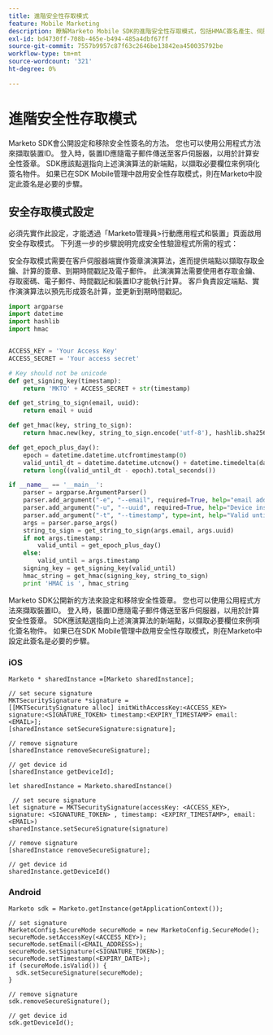 ```yaml
---
title: 進階安全性存取模式
feature: Mobile Marketing
description: 瞭解Marketo Mobile SDK的進階安全性存取模式，包括HMAC簽名產生、伺服器端點設定、裝置ID使用方式，以及iOS和Android範例
exl-id: bd4730ff-708b-465e-b494-485a4dbf67ff
source-git-commit: 7557b9957c87f63c2646be13842ea450035792be
workflow-type: tm+mt
source-wordcount: '321'
ht-degree: 0%

---
```


# 進階安全性存取模式

Marketo SDK會公開設定和移除安全性簽名的方法。 您也可以使用公用程式方法來擷取裝置ID。 登入時，裝置ID應隨電子郵件傳送至客戶伺服器，以用於計算安全性簽章。 SDK應該點選指向上述演演算法的新端點，以擷取必要欄位來例項化簽名物件。 如果已在SDK Mobile管理中啟用安全性存取模式，則在Marketo中設定此簽名是必要的步驟。

## 安全存取模式設定

必須先實作此設定，才能透過「Marketo管理員>行動應用程式和裝置」頁面啟用安全存取模式。 下列進一步的步驟說明完成安全性驗證程式所需的程式：

安全存取模式需要在客戶伺服器端實作簽章演演算法，進而提供端點以擷取存取金鑰、計算的簽章、到期時間戳記及電子郵件。 此演演算法需要使用者存取金鑰、存取密碼、電子郵件、時間戳記和裝置ID才能執行計算。 客戶負責設定端點、實作演演算法以預先形成簽名計算，並更新到期時間戳記。

```python
import argparse
import datetime
import hashlib
import hmac


ACCESS_KEY = 'Your Access Key'
ACCESS_SECRET = 'Your access secret'

# Key should not be unicode
def get_signing_key(timestamp):
    return 'MKTO' + ACCESS_SECRET + str(timestamp)

def get_string_to_sign(email, uuid):
    return email + uuid

def get_hmac(key, string_to_sign):
    return hmac.new(key, string_to_sign.encode('utf-8'), hashlib.sha256).hexdigest()

def get_epoch_plus_day():
    epoch = datetime.datetime.utcfromtimestamp(0)
    valid_until_dt = datetime.datetime.utcnow() + datetime.timedelta(days=1)
    return long((valid_until_dt - epoch).total_seconds())

if __name__ == '__main__':
    parser = argparse.ArgumentParser()
    parser.add_argument("-e", "--email", required=True, help="email address")
    parser.add_argument("-u", "--uuid", required=True, help="Device install id")
    parser.add_argument("-t", "--timestamp", type=int, help="Valid until timestamp")
    args = parser.parse_args()
    string_to_sign = get_string_to_sign(args.email, args.uuid)
    if not args.timestamp:
        valid_until = get_epoch_plus_day()
    else:
        valid_until = args.timestamp
    signing_key = get_signing_key(valid_until)
    hmac_string = get_hmac(signing_key, string_to_sign)
    print 'HMAC is ', hmac_string
```

Marketo SDK公開新的方法來設定和移除安全性簽章。 您也可以使用公用程式方法來擷取裝置ID。 登入時，裝置ID應隨電子郵件傳送至客戶伺服器，以用於計算安全性簽章。 SDK應該點選指向上述演演算法的新端點，以擷取必要欄位來例項化簽名物件。 如果已在SDK Mobile管理中啟用安全性存取模式，則在Marketo中設定此簽名是必要的步驟。

### iOS

```
Marketo * sharedInstance =[Marketo sharedInstance];

// set secure signature
MKTSecuritySignature *signature =
[[MKTSecuritySignature alloc] initWithAccessKey:<ACCESS_KEY> signature:<SIGNATURE_TOKEN> timestamp:<EXPIRY_TIMESTAMP> email:<EMAIL>];
[sharedInstance setSecureSignature:signature];

// remove signature
[sharedInstance removeSecureSignature];

// get device id
[sharedInstance getDeviceId];
```

```
let sharedInstance = Marketo.sharedInstance()

 // set secure signature
let signature = MKTSecuritySignature(accessKey: <ACCESS_KEY>, signature: <SIGNATURE_TOKEN> , timestamp: <EXPIRY_TIMESTAMP>, email: <EMAIL>)
sharedInstance.setSecureSignature(signature)

// remove signature
[sharedInstance removeSecureSignature];

// get device id
sharedInstance.getDeviceId()
```

### Android

```
Marketo sdk = Marketo.getInstance(getApplicationContext());

// set signature
MarketoConfig.SecureMode secureMode = new MarketoConfig.SecureMode();
secureMode.setAccessKey(<ACCESS_KEY>);
secureMode.setEmail(<EMAIL_ADDRESS>);
secureMode.setSignature(<SIGNATURE_TOKEN>);
secureMode.setTimestamp(<EXPIRY_DATE>);
if (secureMode.isValid()) {
  sdk.setSecureSignature(secureMode);
}

// remove signature
sdk.removeSecureSignature();

// get device id
sdk.getDeviceId();
```
